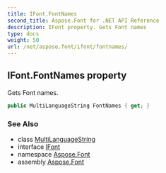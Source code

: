```yaml
---
title: IFont.FontNames
second_title: Aspose.Font for .NET API Reference
description: IFont property. Gets Font names
type: docs
weight: 50
url: /net/aspose.font/ifont/fontnames/
---
```

## IFont.FontNames property

Gets Font names.

```csharp
public MultiLanguageString FontNames { get; }
```

### See Also

* class [MultiLanguageString](../../multilanguagestring/)
* interface [IFont](../)
* namespace [Aspose.Font](../../ifont/)
* assembly [Aspose.Font](../../../)


